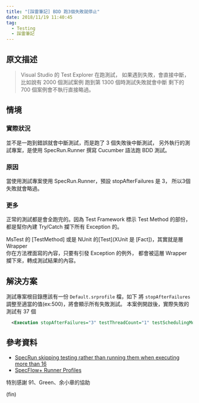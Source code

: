 ```yaml
---
title: "[踩雷筆記] BDD 跑3個失敗就停止"
date: 2018/11/19 11:40:45
tag:
  - Testing
  - 踩雷筆記 
---
```


## 原文描述

> Visual Studio 的 Test Explorer 在跑測試，
如果遇到失敗，會直接中斷，
比如說有 2000 個測試案例 跑到第 1300 個時測試失敗就會中斷
剩下的 700 個案例會不執行直接略過。

## 情境

### 實際狀況

並不是一跑到錯誤就會中斷測試，而是跑了 3 個失敗後中斷測試，
另外執行的測試專案，是使用 SpecRun.Runner 撰寫 Cucumber 語法跑 BDD 測試。

### 原因

當使用測試專案使用 SpecRun.Runner，預設 stopAfterFailures 是 3，
所以3個失敗就會略過。

### 更多

正常的測試都是會全跑完的。因為 Test Framework 標示 Test Method 的部份，  
都是幫你內建 Try/Catch 攔下所有 Exception 的。

MsTest 的 [TestMethod] 或是 NUnit 的[Test](XUnit 是 [Fact])，其實就是層 Wrapper  
你在方法裡面寫的內容，只要有引發 Exception 的例外，
都會被這層 Wrapper 攔下來，轉成測試結果的內容。

## 解決方案

測試專案根目錄應該有一份 `Default.srprofile` 檔，如下
將 `stopAfterFailures` 調整至適當的值(ex:500)，將會顯示所有失敗測試。
本案例開啟後，實際失敗的測試有 37 個

```xml
  <Execution stopAfterFailures="3" testThreadCount="1" testSchedulingMode="Sequential" />
```

## 參考資料

- [SpecRun skipping testing rather than running them when executing more than 16](https://groups.google.com/forum/#!topic/specrun/yR6VVH8bDKg)
- [SpecFlow+ Runner Profiles](https://specflow.org/plus/documentation/SpecFlowPlus-Runner-Profiles/)

特別感謝 91、Green、余小章的協助

(fin)
